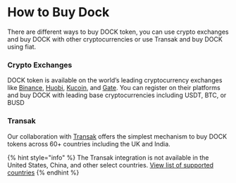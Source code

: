 # How to Buy Dock

There are different ways to buy DOCK token, you can use crypto exchanges and buy DOCK with other cryptocurrencies or use Transak and buy DOCK using fiat.

### Crypto Exchanges&#x20;

DOCK token is available on the world’s leading cryptocurrency exchanges like [Binance](https://www.binance.com/en/trade/DOCK\_USDT?ref=H31B921U), [Huobi](https://www.huobi.com/en-us/exchange/dock\_usdt/), [Kucoin](https://trade.kucoin.com/DOCK-BTC), and [Gate](https://www.gate.io/trade/DOCK\_USDT). You can register on their platforms and buy DOCK with leading base cryptocurrencies including USDT, BTC, or BUSD

### Transak

Our collaboration with [Transak](https://global.transak.com/) offers the simplest mechanism to buy DOCK tokens across 60+ countries including the UK and India.&#x20;

{% hint style="info" %}
The Transak integration is not available in the United States, China, and other select countries. [View list of supported countries](https://docs.transak.com/docs/fiat-currency-country-payment-method-coverage-plus-fees-and-limits)
{% endhint %}

